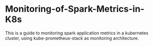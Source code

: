 # Monitoring-of-Spark-Metrics-in-K8s
This is a guide to monitoring spark application metrics in a kubernetes cluster, using kube-prometheus-stack as monitoring architecture.
